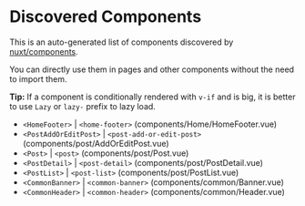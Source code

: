 # Discovered Components

This is an auto-generated list of components discovered by [nuxt/components](https://github.com/nuxt/components).

You can directly use them in pages and other components without the need to import them.

**Tip:** If a component is conditionally rendered with `v-if` and is big, it is better to use `Lazy` or `lazy-` prefix to lazy load.

- `<HomeFooter>` | `<home-footer>` (components/Home/HomeFooter.vue)
- `<PostAddOrEditPost>` | `<post-add-or-edit-post>` (components/post/AddOrEditPost.vue)
- `<Post>` | `<post>` (components/post/Post.vue)
- `<PostDetail>` | `<post-detail>` (components/post/PostDetail.vue)
- `<PostList>` | `<post-list>` (components/post/PostList.vue)
- `<CommonBanner>` | `<common-banner>` (components/common/Banner.vue)
- `<CommonHeader>` | `<common-header>` (components/common/Header.vue)
